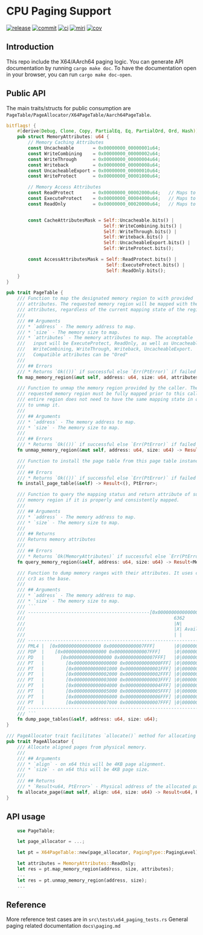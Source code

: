 # CPU Paging Support

[![release]][_release]
[![commit]][_commit]
[![ci]][_ci]
[![miri]][_miri]
[![cov]][_cov]

## Introduction

This repo include the X64/AArch64 paging logic. You can generate API documentation by running `cargo make doc`. To
have the documentation open in your browser, you can run `cargo make doc-open`.

## Public API

The main traits/structs for public consumption are
`PageTable/PageAllocator/X64PageTable/Aarch64PageTable`.

```rust
bitflags! {
    #[derive(Debug, Clone, Copy, PartialEq, Eq, PartialOrd, Ord, Hash)]
    pub struct MemoryAttributes: u64 {
        // Memory Caching Attributes
        const Uncacheable       = 0x00000000_00000001u64;
        const WriteCombining    = 0x00000000_00000002u64;
        const WriteThrough      = 0x00000000_00000004u64;
        const Writeback         = 0x00000000_00000008u64;
        const UncacheableExport = 0x00000000_00000010u64;
        const WriteProtect      = 0x00000000_00001000u64;

        // Memory Access Attributes
        const ReadProtect       = 0x00000000_00002000u64;   // Maps to Present bit on X64
        const ExecuteProtect    = 0x00000000_00004000u64;   // Maps to NX bit on X64
        const ReadOnly          = 0x00000000_00020000u64;   // Maps to Read/Write bit on X64


        const CacheAttributesMask = Self::Uncacheable.bits() |
                                    Self::WriteCombining.bits() |
                                    Self::WriteThrough.bits() |
                                    Self::Writeback.bits() |
                                    Self::UncacheableExport.bits() |
                                    Self::WriteProtect.bits();

        const AccessAttributesMask = Self::ReadProtect.bits() |
                                     Self::ExecuteProtect.bits() |
                                     Self::ReadOnly.bits();
    }
}

pub trait PageTable {
    /// Function to map the designated memory region to with provided
    /// attributes. The requested memory region will be mapped with the specified
    /// attributes, regardless of the current mapping state of the region.
    ///
    /// ## Arguments
    /// * `address` - The memory address to map.
    /// * `size` - The memory size to map.
    /// * `attributes` - The memory attributes to map. The acceptable
    ///   input will be ExecuteProtect, ReadOnly, as well as Uncacheable,
    ///   WriteCombining, WriteThrough, Writeback, UncacheableExport.
    ///   Compatible attributes can be "Ored"
    ///
    /// ## Errors
    /// * Returns `Ok(())` if successful else `Err(PtError)` if failed
    fn map_memory_region(&mut self, address: u64, size: u64, attributes: MemoryAttributes) -> Result<(), PtError>;

    /// Function to unmap the memory region provided by the caller. The
    /// requested memory region must be fully mapped prior to this call. The
    /// entire region does not need to have the same mapping state in order
    /// to unmap it.
    ///
    /// ## Arguments
    /// * `address` - The memory address to map.
    /// * `size` - The memory size to map.
    ///
    /// ## Errors
    /// * Returns `Ok(())` if successful else `Err(PtError)` if failed
    fn unmap_memory_region(&mut self, address: u64, size: u64) -> Result<(), PtError>;

    /// Function to install the page table from this page table instance.
    ///
    /// ## Errors
    /// * Returns `Ok(())` if successful else `Err(PtError)` if failed
    fn install_page_table(&self) -> Result<(), PtError>;

    /// Function to query the mapping status and return attribute of supplied
    /// memory region if it is properly and consistently mapped.
    ///
    /// ## Arguments
    /// * `address` - The memory address to map.
    /// * `size` - The memory size to map.
    ///
    /// ## Returns
    /// Returns memory attributes
    ///
    /// ## Errors
    /// * Returns `Ok(MemoryAttributes)` if successful else `Err(PtError)` if failed
    fn query_memory_region(&self, address: u64, size: u64) -> Result<MemoryAttributes, PtError>;

    /// Function to dump memory ranges with their attributes. It uses current
    /// cr3 as the base.
    ///
    /// ## Arguments
    /// * `address` - The memory address to map.
    /// * `size` - The memory size to map.
    /// ```
    /// ---------------------------------------------[0x0000000000000000 0x0000000000007FFF]------------------------------------------------
    ///                                                       6362        52 51                                   12 11 9 8 7 6 5 4 3 2 1 0
    ///                                                       |N|           |                                        |   |M|M|I| |P|P|U|R| |
    ///                                                       |X| Available |     Page-Map Level-4 Base Address      |AVL|B|B|G|A|C|W|/|/|P|
    ///                                                       | |           |                                        |   |Z|Z|N| |D|T|S|W| |
    /// ------------------------------------------------------------------------------------------------------------------------------------
    /// PML4 |  [0x0000000000000000 0x0000000000007FFF]       |0|00000000000|0000000000011001001110001110011101001101|000|0|0|0|0|0|0|1|1|1|
    /// PDP  |    [0x0000000000000000 0x0000000000007FFF]     |0|00000000000|0000000000011001001110001110011101001110|000|0|0|0|0|0|0|1|1|1|
    /// PD   |      [0x0000000000000000 0x0000000000007FFF]   |0|00000000000|0000000000011001001110001110011101001111|000|0|0|0|0|0|0|1|1|1|
    /// PT   |        [0x0000000000000000 0x0000000000000FFF] |0|00000000000|0000000000000000000000000000000000000000|000|0|0|0|0|0|0|1|0|1|
    /// PT   |        [0x0000000000001000 0x0000000000001FFF] |0|00000000000|0000000000000000000000000000000000000001|000|0|0|0|0|0|0|1|0|1|
    /// PT   |        [0x0000000000002000 0x0000000000002FFF] |0|00000000000|0000000000000000000000000000000000000010|000|0|0|0|0|0|0|1|0|1|
    /// PT   |        [0x0000000000003000 0x0000000000003FFF] |0|00000000000|0000000000000000000000000000000000000011|000|0|0|0|0|0|0|1|0|1|
    /// PT   |        [0x0000000000004000 0x0000000000004FFF] |0|00000000000|0000000000000000000000000000000000000100|000|0|0|0|0|0|0|1|0|1|
    /// PT   |        [0x0000000000005000 0x0000000000005FFF] |0|00000000000|0000000000000000000000000000000000000101|000|0|0|0|0|0|0|1|0|1|
    /// PT   |        [0x0000000000006000 0x0000000000006FFF] |0|00000000000|0000000000000000000000000000000000000110|000|0|0|0|0|0|0|1|0|1|
    /// PT   |        [0x0000000000007000 0x0000000000007FFF] |0|00000000000|0000000000000000000000000000000000000111|000|0|0|0|0|0|0|1|0|1|
    /// ------------------------------------------------------------------------------------------------------------------------------------
    /// ```
    fn dump_page_tables(&self, address: u64, size: u64);
}
```

```rust
/// PageAllocator trait facilitates `allocate()` method for allocating new pages
pub trait PageAllocator {
    /// Allocate aligned pages from physical memory.
    ///
    /// ## Arguments
    /// * `align` - on x64 this will be 4KB page alignment.
    /// * `size` - on x64 this will be 4KB page size.
    ///
    /// ## Returns
    /// * `Result<u64, PtError>` - Physical address of the allocated page.
    fn allocate_page(&mut self, align: u64, size: u64) -> Result<u64, PtError>;
}
```

## API usage

```rust
    use PageTable;

    let page_allocator = ...;

    let pt = X64PageTable::new(page_allocator, PagingType::PagingLevel)?;

    let attributes = MemoryAttributes::ReadOnly;
    let res = pt.map_memory_region(address, size, attributes);
    ...
    let res = pt.unmap_memory_region(address, size);
    ...
```

## Reference

More reference test cases are in `src\tests\x64_paging_tests.rs`
General paging related documentation `docs\paging.md`

[release]: https://img.shields.io/crates/v/patina_paging
[_release]: https://github.com/OpenDevicePartnership/patina-paging/releases/latest
[commit]: https://img.shields.io/github/commits-since/OpenDevicePartnership/patina-paging/latest/main?include_prereleases
[_commit]: https://github.com/OpenDevicePartnership/patina-paging/commits/main/
[ci]: https://github.com/OpenDevicePartnership/patina-paging/actions/workflows/ci-workflow.yml/badge.svg?branch=main&event=push
[_ci]: https://github.com/OpenDevicePartnership/patina-paging/actions/workflows/ci-workflow.yml
[miri]: https://github.com/OpenDevicePartnership/patina-paging/actions/workflows/miri-workflow.yml/badge.svg?branch=main
[_miri]: https://github.com/OpenDevicePartnership/patina-paging/actions/workflows/miri-workflow.yml
[cov]: https://codecov.io/github/OpenDevicePartnership/patina-paging/graph/badge.svg?token=TWVOCBXO2A
[_cov]: https://codecov.io/github/OpenDevicePartnership/patina-paging
